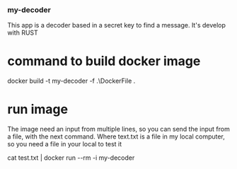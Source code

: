 ### my-decoder

This app is a decoder based in a secret key to find a message.
It's develop with RUST

# command to build docker image 

docker build -t my-decoder -f .\DockerFile .

# run image

The image need an input from multiple lines, so you can send the input from a file, with the next command.
Where text.txt is a file in my local computer, so you need a file in your local to test it

cat test.txt | docker run --rm -i my-decoder
